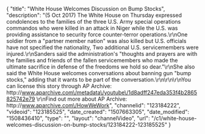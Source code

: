 {
    "title": "White House Welcomes Discussion on Bump Stocks",
    "description": "(5 Oct 2017) The White House on Thursday expressed condolences to the families of the three U.S. Army special operations commandos who were killed in an attack in Niger while the U.S. was providing assistance to security force counter-terror operations.\r\nOne soldier from a \"partner member nation\" was also killed but U.S. officials have not specified the nationality, Two additional U.S. servicemembers were injured.\r\nSanders said the administration's \"thoughts and prayers are with the families and friends of the fallen servicemembers who made the ultimate sacrifice in defense of the freedoms we hold so dear.\"\r\nShe also said the White House welcomes conversations about banning gun \"bump stocks,\" adding that it wants to be part of the conversation.\r\n\r\n\r\nYou can license this story through AP Archive: http:\/\/www.aparchive.com\/metadata\/youtube\/1d8adff247eda353f4b2865825742e79 \r\nFind out more about AP Archive: http:\/\/www.aparchive.com\/HowWeWork",
    "channelid": "123184222",
    "videoid": "123185525",
    "date_created": "1507663305",
    "date_modified": "1508436410",
    "type": "",
    "layout": "channelVideo",
    "url": "\/c1\/white-house-welcomes-discussion-on-bump-stocks\/123184222-123185525"
}